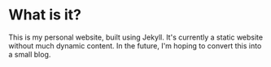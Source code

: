 What is it?
===========

This is my personal website, built using Jekyll. It's currently a static website without
much dynamic content. In the future, I'm hoping to convert this into a small blog.
